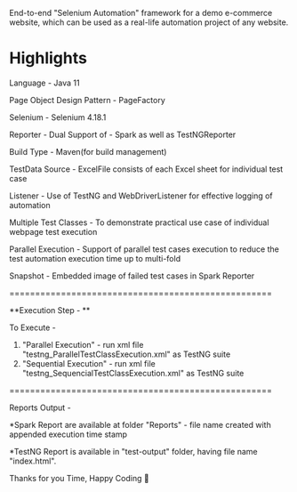 End-to-end "Selenium Automation" framework for a demo e-commerce website, which can be used as a real-life automation project of any website.

Highlights
=========================
Language - Java 11

Page Object Design Pattern - PageFactory

Selenium - Selenium 4.18.1

Reporter - Dual Support of - Spark as well as TestNGReporter

Build Type - Maven(for build management)

TestData Source - ExcelFile consists of each Excel sheet for individual test case

Listener - Use of TestNG and WebDriverListener for effective logging of automation

Multiple Test Classes - To demonstrate practical use case of individual webpage test execution

Parallel Execution - Support of parallel test cases execution to reduce the test automation execution time up to multi-fold

Snapshot - Embedded image of failed test cases in Spark Reporter 

===================================================

**Execution Step - **

To Execute -
1. "Parallel Execution" - run xml file "testng_ParallelTestClassExecution.xml" as TestNG suite
2. "Sequential Execution" - run xml file "testng_SequencialTestClassExecution.xml" as TestNG suite

===================================================

Reports Output -

*Spark Report are available at folder "Reports" - file name created with appended execution time stamp

*TestNG Report is available in "test-output" folder, having file name "index.html".

Thanks for you Time, Happy Coding 🥇
